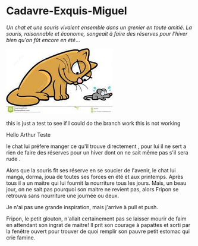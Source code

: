 # Cadavre-Exquis-Miguel
*Un chat et une souris vivaient ensemble dans un grenier en toute amitié. La souris, raisonnable et économe, songeait à faire des réserves pour l'hiver bien qu'on fût encore en été*...




![chat et souris](chat-et-souris.jpeg)

this is just a test to see if I could do the branch work
this is not working

Hello Arthur Teste

le chat lui préfere manger ce qu'il trouve directement , pour lui il ne sert a rien de faire des réserves pour un hiver dont on ne sait même pas s'il sera rude . 

Alors que la souris fit ses réserve en se soucier de l'avenir, le chat lui manga, dorma, joua de toutes ses forces en été et aux printemps. Après tous il a un maitre qui lui fournit la nourriture tous les jours.
Mais, un beau jour, on ne sait pas pourquoi son maitre ne revient pas, alors Fripon se retrouva sans nourriture une journée ou deux.

Je n'ai pas une grande inspiration, mais j'arrive à pull et push.

Fripon, le petit glouton, n'allait certainement pas se laisser mourir de faim en attendant son ingrat de maitre! Il prit son courage à papattes et sorti par la fenêtre ouvert pour trouver de quoi remplir son pauvre petit estomac qui crie famine.